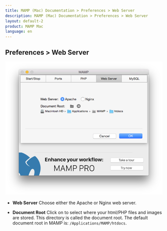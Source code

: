 ```yaml
---
title: MAMP (Mac) Documentation > Preferences > Web Server
description: MAMP (Mac) Documentation > Preferences > Web Server
layout: default-2
product: MAMP Mac
language: en
---
```


## Preferences > Web Server

![MAMP](/en/MAMP-Mac/Preferences/Web-Server/WebServer.png)

*   **Web Server**
   Choose either the Apache or Nginx web server.

*   **Document Root** 
   Click on to select where your html/PHP files and images are stored. This directory is called the document root.
   The default document root in MAMP is: `/Applications/MAMP/htdocs`.
